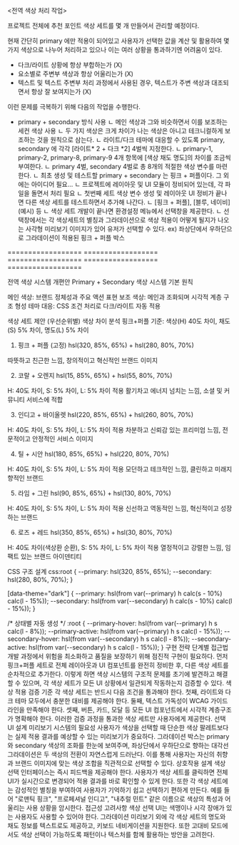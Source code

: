 
<전역 색상 처리 작업>

프로젝트 전체에 추천 포인트 색상 세트를 몇 개 만들어서 관리할 예정이다.

현재 간단히 primary 에만 적용이 되어있고 사용자가 선택한 값을 계산 및 활용하여 몇가지 색상으로 나누어 처리하고 있으나 이는 여러 상황을 통과하기엔 어려움이 있다. 

- 다크/라이트 상황에 항상 부합하는가 (X)
- 요소별로 주변부 색상과 항상 어울리는가 (X)
- 텍스트 및 텍스트 주변부 처리 과정에서 사용된 경우, 텍스트가 주변 색상과 대조되면서 항상 잘 보여지는가 (X)

이런 문제를 극복하기 위해 다음의 작업을 수행한다.

- primary + secondary 방식 사용
ㄴ 메인 색상과 그와 비슷하면서 이를 보조하는 세컨 색상 사용
ㄴ 두 가지 색상은 크게 차이가 나는 색상은 아니고 테크니컬하게 보조하는 것을 원칙으로 삼는다.
ㄴ 라이트/다크 테마에 대응할 수 있도록 primary, secondary 에 각각 [라이트* 2 + 다크 *2] 4벌씩 지정한다.
ㄴ primary-1, primary-2, primary-8, primary-9 4개 항목에 [색상 채도 명도]의 차이를 조금씩 부여한다.
ㄴ primary 4벌, secondary 4벌로 총 8개의 적절한 색상 변수를 마련한다.
ㄴ 최초 생성 및 테스트할 primary + secondary 는 핑크 + 퍼플이다. 그 외에는 아이디어 필요...
ㄴ 프로젝트에 레이아웃 및 UI 모듈이 정비되어 있는데, 각 파일을 돌면서 처리 필요
ㄴ 첫번째 세트 색상 변수 생성 및 레이아웃 UI 정비가 끝나면 다른 색상 세트를 테스트하면서 추가해 나간다.
ㄴ [핑크 + 퍼플], [블루, 네이비] (예시) 등
ㄴ 색상 세트 개발이 끝나면 환경설정 메뉴에서 선택창을 제공한다.
ㄴ 선택창에서는 각 색상세트의 별칭과 그라데이션으로 색상 적용이 어떻게 될지가 나오는 사각형 미리보기 이미지가 있어 유저가 선택할 수 있다. ex) 좌상단에서 우하단으로 그라데이션이 적용된 핑크 + 퍼플 박스

================== ================== ================== ================== ==================

전역 색상 시스템 개편안
Primary + Secondary 색상 시스템
기본 원칙

메인 색상: 브랜드 정체성과 주요 액션 표현
보조 색상: 메인과 조화되며 시각적 계층 구조 형성
테마 대응: CSS 조건 처리로 다크/라이트 자동 적용

색상 세트 제안 (우선순위별)
색상 차이 분석
핑크+퍼플 기준: 색상(H) 40도 차이, 채도(S) 5% 차이, 명도(L) 5% 차이
1. 핑크 + 퍼플 (고정)
hsl(320, 85%, 65%) + hsl(280, 80%, 70%)

따뜻하고 친근한 느낌, 창의적이고 혁신적인 브랜드 이미지

2. 코랄 + 오렌지
hsl(15, 85%, 65%) + hsl(55, 80%, 70%)

H: 40도 차이, S: 5% 차이, L: 5% 차이 적용
활기차고 에너지 넘치는 느낌, 소셜 및 커뮤니티 서비스에 적합

3. 인디고 + 바이올렛
hsl(220, 85%, 65%) + hsl(260, 80%, 70%)

H: 40도 차이, S: 5% 차이, L: 5% 차이 적용
차분하고 신뢰감 있는 프리미엄 느낌, 전문적이고 안정적인 서비스 이미지

4. 틸 + 시안
hsl(180, 85%, 65%) + hsl(220, 80%, 70%)

H: 40도 차이, S: 5% 차이, L: 5% 차이 적용
모던하고 테크적인 느낌, 클린하고 미래지향적인 브랜드

5. 라임 + 그린
hsl(90, 85%, 65%) + hsl(130, 80%, 70%)

H: 40도 차이, S: 5% 차이, L: 5% 차이 적용
신선하고 역동적인 느낌, 혁신적이고 성장하는 브랜드

6. 로즈 + 레드
hsl(350, 85%, 65%) + hsl(30, 80%, 70%)

H: 40도 차이(색상환 순환), S: 5% 차이, L: 5% 차이 적용
열정적이고 강렬한 느낌, 임팩트 있는 브랜드 아이덴티티

CSS 구조 설계
css:root {
  --primary: hsl(320, 85%, 65%);
  --secondary: hsl(280, 80%, 70%);
}

[data-theme="dark"] {
  --primary: hsl(from var(--primary) h calc(s - 10%) calc(l - 15%));
  --secondary: hsl(from var(--secondary) h calc(s - 10%) calc(l - 15%));
}

/* 상태별 자동 생성 */
:root {
  --primary-hover: hsl(from var(--primary) h s calc(l - 8%));
  --primary-active: hsl(from var(--primary) h s calc(l - 15%));
  --secondary-hover: hsl(from var(--secondary) h s calc(l - 8%));
  --secondary-active: hsl(from var(--secondary) h s calc(l - 15%));
}
구현 전략
단계별 접근법
개발 과정에서 위험을 최소화하고 품질을 보장하기 위해 점진적 구현이 필요하다. 먼저 핑크+퍼플 세트로 전체 레이아웃과 UI 컴포넌트를 완전히 정비한 후, 다른 색상 세트를 순차적으로 추가한다. 이렇게 하면 색상 시스템의 구조적 문제를 초기에 발견하고 해결할 수 있으며, 각 색상 세트가 모든 UI 상황에서 일관되게 작동하는지 검증할 수 있다.
색상 적용 검증 기준
각 색상 세트는 반드시 다음 조건을 통과해야 한다. 첫째, 라이트와 다크 테마 모두에서 충분한 대비를 제공해야 한다. 둘째, 텍스트 가독성이 WCAG 가이드라인을 만족해야 한다. 셋째, 버튼, 카드, 모달 등 모든 UI 컴포넌트에서 시각적 계층구조가 명확해야 한다. 이러한 검증 과정을 통과한 색상 세트만 사용자에게 제공한다.
선택 UI 설계
미리보기 시스템의 필요성
사용자가 색상을 선택할 때 단순한 색상 팔레트보다는 실제 적용 결과를 예상할 수 있는 미리보기가 중요하다. 그라데이션 박스는 primary와 secondary 색상의 조화를 한눈에 보여주며, 좌상단에서 우하단으로 향하는 대각선 그라데이션은 두 색상의 전환이 자연스럽게 드러난다. 이를 통해 사용자는 자신의 취향과 브랜드 이미지에 맞는 색상 조합을 직관적으로 선택할 수 있다.
상호작용 설계
색상 선택 인터페이스는 즉시 피드백을 제공해야 한다. 사용자가 색상 세트를 클릭하면 전체 UI가 실시간으로 변경되어 적용 결과를 바로 확인할 수 있게 한다. 또한 각 색상 세트에는 감성적인 별칭을 부여하여 사용자가 기억하기 쉽고 선택하기 편하게 만든다. 예를 들어 "로맨틱 핑크", "프로페셔널 인디고", "내추럴 민트" 같은 이름으로 색상의 특성과 어울리는 사용 상황을 암시한다.
접근성 고려사항
색상 선택 UI는 색맹이나 시각 장애가 있는 사용자도 사용할 수 있어야 한다. 그라데이션 미리보기 외에 각 색상 세트의 명도와 채도 정보를 텍스트로도 제공하고, 키보드 네비게이션을 지원한다. 또한 고대비 모드에서도 색상 선택이 가능하도록 패턴이나 텍스처를 함께 활용하는 방안을 고려한다.